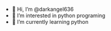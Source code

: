 - 👋 Hi, I’m @darkangel636
- 👀 I’m interested in python programing
- 🌱 I’m currently learning python

<!---
darkangel636/darkangel636 is a ✨ special ✨ repository because its `README.md` (this file) appears on your GitHub profile.
You can click the Preview link to take a look at your changes.
--->
